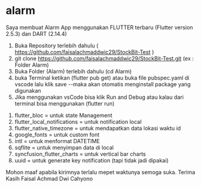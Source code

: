 # alarm


<!-- DESKRIPSI  -->
Saya membuat Alarm App menggunakan FLUTTER terbaru (Flutter version 2.5.3) dan DART  (2.14.4)

<!-- CLONE PROJECT and Running Apps-->
1. Buka Repository terlebih dahulu ( https://github.com/faisalachmaddwic29/StockBit-Test )
2. git clone https://github.com/faisalachmaddwic29/StockBit-Test.git (ex : Folder Alarm)
3. Buka Folder (Alarm) terlebih dahulu (cd Alarm)
4. buka Terminal ketikan (flutter pub get) atau buka file pubspec.yaml di vscode lalu klik save --maka akan otomatis menginstall package yang digunakan
5. Jika menggunakan vsCode bisa klik Run and Debug atau kalau dari terminal bisa menggunakan (flutter run)

<!-- PACKAGE yang di gunakan -->
1. flutter_bloc = untuk state Management
2. flutter_local_notifications = untuk notification local
3. flutter_native_timezone = untuk mendapatkan data lokasi waktu id
4. google_fonts = untuk custom font
5. intl = untuk menformat DATETIME
6. sqflite = untuk menyimpan data di local
7. syncfusion_flutter_charts = untuk vertical bar charts
8. uuid = untuk generate key notification (tapi tidak jadi dipakai)

Mohon maaf apabila kirimnya terlalu mepet waktunya semoga suka.
Terima Kasih
Faisal Achmad Dwi Cahyono